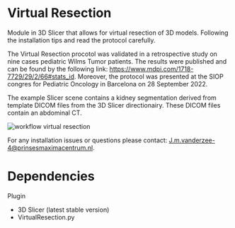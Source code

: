 # Virtual Resection

Module in 3D Slicer that allows for virtual resection of 3D models. Following the installation tips and read the protocol carefully. 

The Virtual Resection procotol was validated in a retrospective study on nine cases pediatric Wilms Tumor patients. 
The results were published and can be found by the following link: https://www.mdpi.com/1718-7729/29/2/66#stats_id.
Moreover, the protocol was presented at the SIOP congres for Pediatric Oncology in Barcelona on 28 September 2022. 

The example Slicer scene contains a kidney segmentation derived from template DICOM files from the 3D Slicer directionairy. 
These DICOM files contain an abdominal CT. 

![workflow virtual resection](https://user-images.githubusercontent.com/104366053/191739438-2487806c-974c-481c-a058-9ab05f621999.jpg)

For any installation issues or questions please contact:
J.m.vanderzee-4@prinsesmaximacentrum.nl.

# Dependencies

Plugin
- 3D Slicer (latest stable version)
- VirtualResection.py

